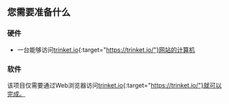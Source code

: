 ## 您需要准备什么

### 硬件

+ 一台能够访问[trinket.io](https://trinket.io){:target="https://trinket.io/"}网站的计算机

### 软件

该项目仅需要通过Web浏览器访问[trinket.io](https://trinket.io){:target="https://trinket.io/"}就可以完成。